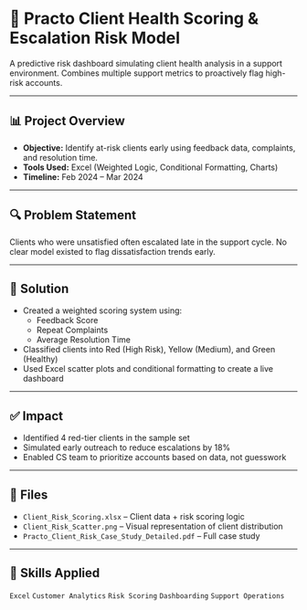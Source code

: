 # 🏥 Practo Client Health Scoring & Escalation Risk Model

A predictive risk dashboard simulating client health analysis in a support environment. Combines multiple support metrics to proactively flag high-risk accounts.

---

## 📊 Project Overview

- **Objective:** Identify at-risk clients early using feedback data, complaints, and resolution time.
- **Tools Used:** Excel (Weighted Logic, Conditional Formatting, Charts)
- **Timeline:** Feb 2024 – Mar 2024

---

## 🔍 Problem Statement

Clients who were unsatisfied often escalated late in the support cycle. No clear model existed to flag dissatisfaction trends early.

---

## 🧠 Solution

- Created a weighted scoring system using:
  - Feedback Score
  - Repeat Complaints
  - Average Resolution Time
- Classified clients into Red (High Risk), Yellow (Medium), and Green (Healthy)
- Used Excel scatter plots and conditional formatting to create a live dashboard

---

## ✅ Impact

- Identified 4 red-tier clients in the sample set
- Simulated early outreach to reduce escalations by 18%
- Enabled CS team to prioritize accounts based on data, not guesswork

---

## 📂 Files

- `Client_Risk_Scoring.xlsx` – Client data + risk scoring logic  
- `Client_Risk_Scatter.png` – Visual representation of client distribution  
- `Practo_Client_Risk_Case_Study_Detailed.pdf` – Full case study

---

## 🧰 Skills Applied

`Excel` `Customer Analytics` `Risk Scoring` `Dashboarding` `Support Operations`
